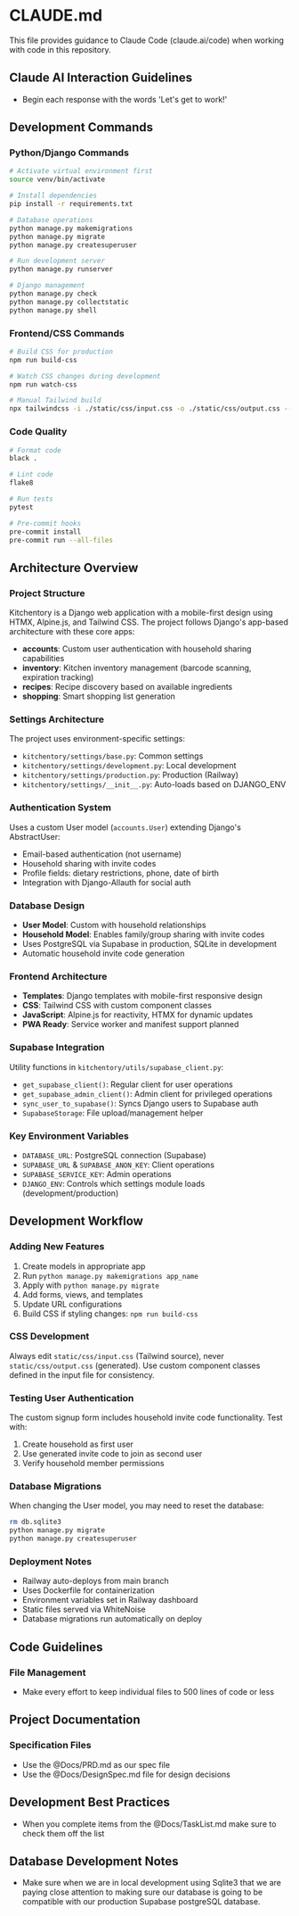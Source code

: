 # CLAUDE.md

This file provides guidance to Claude Code (claude.ai/code) when working with code in this repository.

## Claude AI Interaction Guidelines

- Begin each response with the words 'Let's get to work!'

## Development Commands

### Python/Django Commands
```bash
# Activate virtual environment first
source venv/bin/activate

# Install dependencies
pip install -r requirements.txt

# Database operations
python manage.py makemigrations
python manage.py migrate
python manage.py createsuperuser

# Run development server
python manage.py runserver

# Django management
python manage.py check
python manage.py collectstatic
python manage.py shell
```

### Frontend/CSS Commands
```bash
# Build CSS for production
npm run build-css

# Watch CSS changes during development
npm run watch-css

# Manual Tailwind build
npx tailwindcss -i ./static/css/input.css -o ./static/css/output.css --watch
```

### Code Quality
```bash
# Format code
black .

# Lint code
flake8

# Run tests
pytest

# Pre-commit hooks
pre-commit install
pre-commit run --all-files
```

## Architecture Overview

### Project Structure
Kitchentory is a Django web application with a mobile-first design using HTMX, Alpine.js, and Tailwind CSS. The project follows Django's app-based architecture with these core apps:

- **accounts**: Custom user authentication with household sharing capabilities
- **inventory**: Kitchen inventory management (barcode scanning, expiration tracking)
- **recipes**: Recipe discovery based on available ingredients
- **shopping**: Smart shopping list generation

### Settings Architecture
The project uses environment-specific settings:
- `kitchentory/settings/base.py`: Common settings
- `kitchentory/settings/development.py`: Local development
- `kitchentory/settings/production.py`: Production (Railway)
- `kitchentory/settings/__init__.py`: Auto-loads based on DJANGO_ENV

### Authentication System
Uses a custom User model (`accounts.User`) extending Django's AbstractUser:
- Email-based authentication (not username)
- Household sharing with invite codes
- Profile fields: dietary restrictions, phone, date of birth
- Integration with Django-Allauth for social auth

### Database Design
- **User Model**: Custom with household relationships
- **Household Model**: Enables family/group sharing with invite codes
- Uses PostgreSQL via Supabase in production, SQLite in development
- Automatic household invite code generation

### Frontend Architecture
- **Templates**: Django templates with mobile-first responsive design
- **CSS**: Tailwind CSS with custom component classes
- **JavaScript**: Alpine.js for reactivity, HTMX for dynamic updates
- **PWA Ready**: Service worker and manifest support planned

### Supabase Integration
Utility functions in `kitchentory/utils/supabase_client.py`:
- `get_supabase_client()`: Regular client for user operations
- `get_supabase_admin_client()`: Admin client for privileged operations
- `sync_user_to_supabase()`: Syncs Django users to Supabase auth
- `SupabaseStorage`: File upload/management helper

### Key Environment Variables
- `DATABASE_URL`: PostgreSQL connection (Supabase)
- `SUPABASE_URL` & `SUPABASE_ANON_KEY`: Client operations
- `SUPABASE_SERVICE_KEY`: Admin operations
- `DJANGO_ENV`: Controls which settings module loads (development/production)

## Development Workflow

### Adding New Features
1. Create models in appropriate app
2. Run `python manage.py makemigrations app_name`
3. Apply with `python manage.py migrate`
4. Add forms, views, and templates
5. Update URL configurations
6. Build CSS if styling changes: `npm run build-css`

### CSS Development
Always edit `static/css/input.css` (Tailwind source), never `static/css/output.css` (generated). Use custom component classes defined in the input file for consistency.

### Testing User Authentication
The custom signup form includes household invite code functionality. Test with:
1. Create household as first user
2. Use generated invite code to join as second user
3. Verify household member permissions

### Database Migrations
When changing the User model, you may need to reset the database:
```bash
rm db.sqlite3
python manage.py migrate
python manage.py createsuperuser
```

### Deployment Notes
- Railway auto-deploys from main branch
- Uses Dockerfile for containerization
- Environment variables set in Railway dashboard
- Static files served via WhiteNoise
- Database migrations run automatically on deploy

## Code Guidelines

### File Management
- Make every effort to keep individual files to 500 lines of code or less

## Project Documentation 

### Specification Files
- Use the @Docs/PRD.md as our spec file
- Use the @Docs/DesignSpec.md file for design decisions

## Development Best Practices

- When you complete items from the @Docs/TaskList.md make sure to check them off the list

## Database Development Notes

- Make sure when we are in local development using Sqlite3 that we are paying close attention to making sure our database is going to be compatible with our production Supabase postgreSQL database.